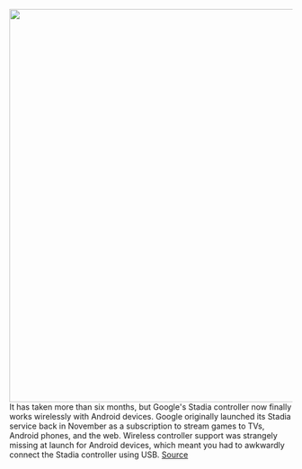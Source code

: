<img src='https://cdn.vox-cdn.com/thumbor/TOpP7m6zK-drbyMjupaeyiYskl4=/0x0:2040x1360/1200x800/filters:focal(857x517:1183x843)/cdn.vox-cdn.com/uploads/chorus_image/image/67000612/akrales_191113_3779_0163.0.jpg' width='700px' /><br/>
It has taken more than six months, but Google's Stadia controller now finally works wirelessly with Android devices. Google originally launched its Stadia service back in November as a subscription to stream games to TVs, Android phones, and the web. Wireless controller support was strangely missing at launch for Android devices, which meant you had to awkwardly connect the Stadia controller using USB.
<a href='https://www.theverge.com/2020/6/30/21308374/google-stadia-controller-wireless-android-mobile-support'> Source <a/>